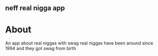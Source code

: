 neff real nigga app
----

# About
An app about real niggas with swag
real niggas have been around since 1994 and they got swag from birth 
